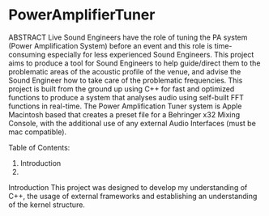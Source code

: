 # PowerAmplifierTuner

ABSTRACT 
Live Sound Engineers have the role of tuning the PA system (Power Amplification System) before an event and this role is time-consuming especially for less experienced Sound Engineers. This project aims to produce a tool for Sound Engineers to help guide/direct them to the problematic areas of the acoustic profile of the venue, and advise the Sound Engineer how to take care of the problematic frequencies. This project is built from the ground up using C++ for fast and optimized functions to produce a system that analyses audio using self-built FFT functions in real-time. The Power Amplification Tuner system is Apple Macintosh based that creates a preset file for a Behringer x32 Mixing Console, with the additional use of any external Audio Interfaces (must be mac compatible).


Table of Contents: 
1. Introduction
2. 

Introduction
This project was designed to develop my understanding of C++, the usage of external frameworks and establishing an understanding of the kernel structure.
